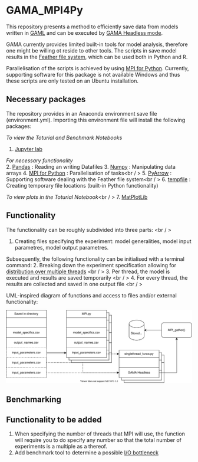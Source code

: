 # GAMA_MPI4Py
This repository presents a method to efficiently save data from models written in [GAML](https://gama-platform.github.io/) and can be executed by [GAMA Headless mode](https://gama-platform.github.io/wiki/Headless). 

GAMA currently provides limited built-in tools for model analysis, therefore one might be willing ot reside to other tools. The scripts in save model results in the [Feather file system](https://arrow.apache.org/docs/python/feather.html), which can be used both in Python and R. 

Parallelisation of the scripts is achieved by using [MPI for Python](https://mpi4py.readthedocs.io/en/stable/). Currently, supporting software for this package is not available Windows and thus these scripts are only tested on an Ubuntu installation. 

## Necessary packages
The repository provides in an Anaconda environment save file (environment.yml). Importing this environment file will install the following packages: 

_To view the Toturial and Benchmark Notebooks_<br/>
1. [Jupyter lab](https://jupyterlab.readthedocs.io/en/latest/)

_For necessary functionality_<br/>
2. [Pandas](https://pandas.pydata.org/docs/) : Reading an writing Datafiles 
3. [Numpy](https://numpy.org/doc/stable/) : Manipulating data arrays
4. [MPI for Python](https://mpi4py.readthedocs.io/en/stable/) : Parallelisation of tasks<br / >
5. [PyArrow](https://arrow.apache.org/docs/python/) : Supporting software dealing with the Feather file system<br / >
6. [tempfile](https://docs.python.org/3/library/tempfile.html) : Creating temporary file locations (built-in Python functionality)

_To view plots in the Toturial Notebook_<br / >
7. [MatPlotLib](https://matplotlib.org/stable/users/index.html)

## Functionality

The functionality can be roughly subdivided into three parts: <br / >
1. Creating files specifying the experiment: model generalities, model input parametres, model output parametres. 

Subsequently, the following functionality can be initialised with a terminal command: 
2. Breaking down the experiment specification allowing for [distribution over multiple threads](https://en.wikipedia.org/wiki/Parallel_computing) <br / >
3. Per thread, the model is executed and results are saved temporarily <br / >
4. For every thread, the results are collected and saved in one output file <br / >

UML-inspired diagram of functions and access to files and/or external functionality: <br />
 
![funcs](Funcs.svg "Graphical representation")


## Benchmarking 

## Functionality to be added

1. When specifying the number of threads that MPI will use, the function will require you to do specify any number so that the total number of experiments is a multiple as a thereof. 
2. Add benchmark tool to determine a possible [I/O bottleneck](https://cvw.cac.cornell.edu/parallelio/mpi-io-advantages)

